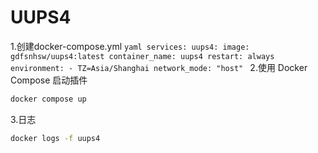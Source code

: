# UUPS4
1.创建docker-compose.yml
    ```yaml
services:
  uups4:
    image: gdfsnhsw/uups4:latest
    container_name: uups4
    restart: always
    environment:
      - TZ=Asia/Shanghai
    network_mode: "host"
    ```
2.使用 Docker Compose 启动插件
   ```bash
   docker compose up
   ```
3.日志
   ```bash
   docker logs -f uups4
   ```
